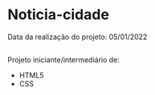 # Noticia-cidade

Data da realização do projeto: 05/01/2022

##
 
Projeto iniciante/intermediário de:

* HTML5
* CSS

